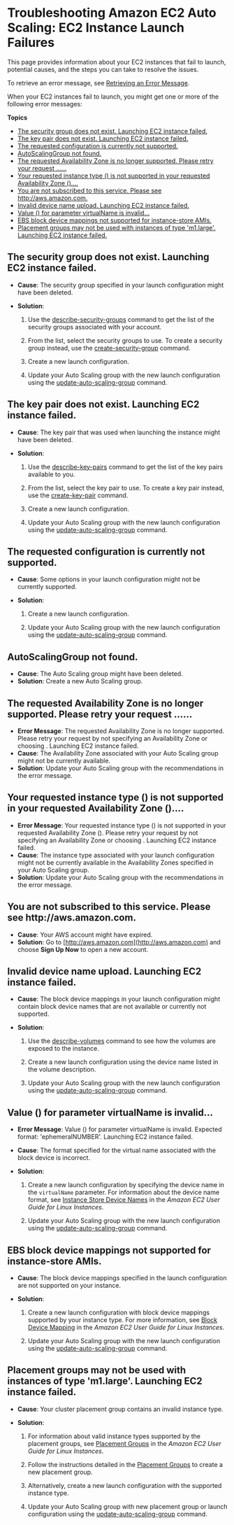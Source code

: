 # Troubleshooting Amazon EC2 Auto Scaling: EC2 Instance Launch Failures<a name="ts-as-instancelaunchfailure"></a>

This page provides information about your EC2 instances that fail to launch, potential causes, and the steps you can take to resolve the issues\.

To retrieve an error message, see [Retrieving an Error Message](CHAP_Troubleshooting.md#RetrievingErrors)\.

When your EC2 instances fail to launch, you might get one or more of the following error messages:

**Topics**
+ [The security group <name of the security group> does not exist\. Launching EC2 instance failed\.](#ts-as-instancelaunchfailure-1)
+ [The key pair <key pair associated with your EC2 instance> does not exist\. Launching EC2 instance failed\.](#ts-as-instancelaunchfailure-2)
+ [The requested configuration is currently not supported\.](#ts-as-instancelaunchfailure-3)
+ [AutoScalingGroup <Auto Scaling group name> not found\.](#ts-as-instancelaunchfailure-4)
+ [The requested Availability Zone is no longer supported\. Please retry your request \.\.\.\.\.\.](#ts-as-instancelaunchfailure-5)
+ [Your requested instance type \(<instance type>\) is not supported in your requested Availability Zone \(<instance Availability Zone>\)\.\.\.\.](#ts-as-instancelaunchfailure-6)
+ [You are not subscribed to this service\. Please see http://aws\.amazon\.com\.](#ts-as-instancelaunchfailure-7)
+ [Invalid device name upload\. Launching EC2 instance failed\.](#ts-as-instancelaunchfailure-8)
+ [Value \(<name associated with the instance storage device>\) for parameter virtualName is invalid\.\.\.](#ts-as-instancelaunchfailure-9)
+ [EBS block device mappings not supported for instance\-store AMIs\.](#ts-as-instancelaunchfailure-10)
+ [Placement groups may not be used with instances of type 'm1\.large'\. Launching EC2 instance failed\.](#ts-as-instancelaunchfailure-11)

## The security group <name of the security group> does not exist\. Launching EC2 instance failed\.<a name="ts-as-instancelaunchfailure-1"></a>
+ **Cause**: The security group specified in your launch configuration might have been deleted\. 
+ **Solution**: 

  1. Use the [describe\-security\-groups](http://docs.aws.amazon.com/cli/latest/reference/ec2/describe-security-groups.html) command to get the list of the security groups associated with your account\.

  1. From the list, select the security groups to use\. To create a security group instead, use the [create\-security\-group](http://docs.aws.amazon.com/cli/latest/reference/ec2/create-security-group.html) command\.

  1. Create a new launch configuration\.

  1. Update your Auto Scaling group with the new launch configuration using the [update\-auto\-scaling\-group](http://docs.aws.amazon.com/cli/latest/reference/autoscaling/update-auto-scaling-group.html) command\.

## The key pair <key pair associated with your EC2 instance> does not exist\. Launching EC2 instance failed\.<a name="ts-as-instancelaunchfailure-2"></a>
+ **Cause**: The key pair that was used when launching the instance might have been deleted\.
+ **Solution**: 

  1. Use the [describe\-key\-pairs](http://docs.aws.amazon.com/cli/latest/reference/ec2/describe-key-pairs.html) command to get the list of the key pairs available to you\.

  1. From the list, select the key pair to use\. To create a key pair instead, use the [create\-key\-pair](http://docs.aws.amazon.com/cli/latest/reference/ec2/create-key-pair.html) command\.

  1. Create a new launch configuration\.

  1. Update your Auto Scaling group with the new launch configuration using the [update\-auto\-scaling\-group](http://docs.aws.amazon.com/cli/latest/reference/autoscaling/update-auto-scaling-group.html) command\.

## The requested configuration is currently not supported\.<a name="ts-as-instancelaunchfailure-3"></a>
+ **Cause**: Some options in your launch configuration might not be currently supported\.
+ **Solution**: 

  1. Create a new launch configuration\.

  1. Update your Auto Scaling group with the new launch configuration using the [update\-auto\-scaling\-group](http://docs.aws.amazon.com/cli/latest/reference/autoscaling/update-auto-scaling-group.html) command\.

## AutoScalingGroup <Auto Scaling group name> not found\.<a name="ts-as-instancelaunchfailure-4"></a>
+ **Cause**: The Auto Scaling group might have been deleted\.
+ **Solution**: Create a new Auto Scaling group\.

## The requested Availability Zone is no longer supported\. Please retry your request \.\.\.\.\.\.<a name="ts-as-instancelaunchfailure-5"></a>
+ **Error Message**: The requested Availability Zone is no longer supported\. Please retry your request by not specifying an Availability Zone or choosing <list of available Availability Zones>\. Launching EC2 instance failed\.
+ **Cause**: The Availability Zone associated with your Auto Scaling group might not be currently available\.
+ **Solution**: Update your Auto Scaling group with the recommendations in the error message\. 

## Your requested instance type \(<instance type>\) is not supported in your requested Availability Zone \(<instance Availability Zone>\)\.\.\.\.<a name="ts-as-instancelaunchfailure-6"></a>
+ **Error Message**: Your requested instance type \(<instance type>\) is not supported in your requested Availability Zone \(<instance Availability Zone>\)\. Please retry your request by not specifying an Availability Zone or choosing <list of Availability Zones that supports the instance type>\. Launching EC2 instance failed\.
+ **Cause**: The instance type associated with your launch configuration might not be currently available in the Availability Zones specified in your Auto Scaling group\. 
+ **Solution**: Update your Auto Scaling group with the recommendations in the error message\.

## You are not subscribed to this service\. Please see http://aws\.amazon\.com\.<a name="ts-as-instancelaunchfailure-7"></a>
+ **Cause**: Your AWS account might have expired\. 
+ **Solution**: Go to [http://aws.amazon.com](http://aws.amazon.com) and choose **Sign Up Now** to open a new account\. 

## Invalid device name upload\. Launching EC2 instance failed\.<a name="ts-as-instancelaunchfailure-8"></a>
+ **Cause**: The block device mappings in your launch configuration might contain block device names that are not available or currently not supported\. 
+ **Solution**: 

  1. Use the [describe\-volumes](http://docs.aws.amazon.com/cli/latest/reference/ec2/describe-volumes.html) command to see how the volumes are exposed to the instance\.

  1. Create a new launch configuration using the device name listed in the volume description\.

  1. Update your Auto Scaling group with the new launch configuration using the [update\-auto\-scaling\-group](http://docs.aws.amazon.com/cli/latest/reference/autoscaling/update-auto-scaling-group.html) command\.

## Value \(<name associated with the instance storage device>\) for parameter virtualName is invalid\.\.\.<a name="ts-as-instancelaunchfailure-9"></a>
+ **Error Message**: Value \(<name associated with the instance storage device>\) for parameter virtualName is invalid\. Expected format: 'ephemeralNUMBER'\. Launching EC2 instance failed\.
+ **Cause**: The format specified for the virtual name associated with the block device is incorrect\. 
+ **Solution**:

  1. Create a new launch configuration by specifying the device name in the `virtualName` parameter\. For information about the device name format, see [Instance Store Device Names](http://docs.aws.amazon.com/AWSEC2/latest/UserGuide/InstanceStorage.html#InstanceStoreDeviceNames) in the *Amazon EC2 User Guide for Linux Instances*\.

  1. Update your Auto Scaling group with the new launch configuration using the [update\-auto\-scaling\-group](http://docs.aws.amazon.com/cli/latest/reference/autoscaling/update-auto-scaling-group.html) command\.

## EBS block device mappings not supported for instance\-store AMIs\.<a name="ts-as-instancelaunchfailure-10"></a>
+ **Cause**: The block device mappings specified in the launch configuration are not supported on your instance\. 
+ **Solution**:

  1. Create a new launch configuration with block device mappings supported by your instance type\. For more information, see [Block Device Mapping](http://docs.aws.amazon.com/AWSEC2/latest/UserGuide/block-device-mapping-concepts.html) in the *Amazon EC2 User Guide for Linux Instances*\.

  1. Update your Auto Scaling group with the new launch configuration using the [update\-auto\-scaling\-group](http://docs.aws.amazon.com/cli/latest/reference/autoscaling/update-auto-scaling-group.html) command\.

## Placement groups may not be used with instances of type 'm1\.large'\. Launching EC2 instance failed\.<a name="ts-as-instancelaunchfailure-11"></a>
+ **Cause**: Your cluster placement group contains an invalid instance type\. 
+ **Solution**: 

  1. For information about valid instance types supported by the placement groups, see [Placement Groups](http://docs.aws.amazon.com/AWSEC2/latest/UserGuide/placement-groups.html) in the *Amazon EC2 User Guide for Linux Instances*\.

  1. Follow the instructions detailed in the [Placement Groups](http://docs.aws.amazon.com/AWSEC2/latest/UserGuide/placement-groups.html) to create a new placement group\.

  1.  Alternatively, create a new launch configuration with the supported instance type\. 

  1. Update your Auto Scaling group with new placement group or launch configuration using the [update\-auto\-scaling\-group](http://docs.aws.amazon.com/cli/latest/reference/autoscaling/update-auto-scaling-group.html) command\.
